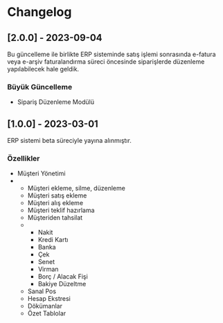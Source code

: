 # Changelog

## [2.0.0] - 2023-09-04
Bu güncelleme ile birlikte ERP sisteminde satış işlemi sonrasında e-fatura veya e-arşiv faturalandırma süreci öncesinde siparişlerde düzenleme yapılabilecek hale geldik.

### Büyük Güncelleme
- Sipariş Düzenleme Modülü

## [1.0.0] - 2023-03-01
ERP sistemi beta süreciyle yayına alınmıştır.

### Özellikler
- Müşteri Yönetimi
- - Müşteri ekleme, silme, düzenleme
  - Müşteri satış ekleme
  - Müşteri alış ekleme
  - Müşteri teklif hazırlama
  - Müşteriden tahsilat
  - - Nakit
    - Kredi Kartı
    - Banka
    - Çek
    - Senet
    - Virman
    - Borç / Alacak Fişi
    - Bakiye Düzeltme
  - Sanal Pos
  - Hesap Ekstresi
  - Dökümanlar
  - Özet Tablolar
